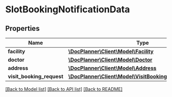 # SlotBookingNotificationData

## Properties
Name | Type | Description | Notes
------------ | ------------- | ------------- | -------------
**facility** | [**\DocPlanner\Client\Model\Facility**](Facility.md) |  | [optional] 
**doctor** | [**\DocPlanner\Client\Model\Doctor**](Doctor.md) |  | [optional] 
**address** | [**\DocPlanner\Client\Model\Address**](Address.md) |  | [optional] 
**visit_booking_request** | [**\DocPlanner\Client\Model\VisitBookingRequestNotification**](VisitBookingRequestNotification.md) |  | [optional] 

[[Back to Model list]](../../README.md#documentation-for-models) [[Back to API list]](../../README.md#documentation-for-api-endpoints) [[Back to README]](../../README.md)

